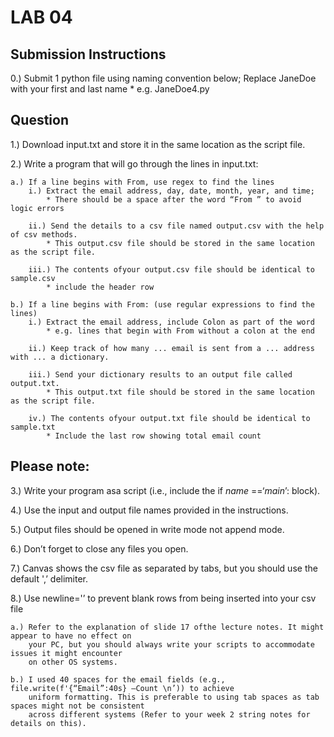 # **LAB 04**


## **Submission Instructions**

0.) Submit 1 python file using naming convention below; Replace JaneDoe with your first and last name
	* e.g. JaneDoe4.py  


## **Question**

1.) Download input.txt and store it in the same location as the script file.

2.) Write a program that will go through the lines in input.txt:

	a.) If a line begins with From, use regex to find the lines
		i.) Extract the email address, day, date, month, year, and time; 
			* There should be a space after the word “From ” to avoid logic errors
			
		ii.) Send the details to a csv file named output.csv with the help of csv methods. 
			* This output.csv file should be stored in the same location as the script file.
			
		iii.) The contents ofyour output.csv file should be identical to sample.csv
			* include the header row
			
	b.) If a line begins with From: (use regular expressions to find the lines)
		i.) Extract the email address, include Colon as part of the word 
			* e.g. lines that begin with From without a colon at the end
			
		ii.) Keep track of how many ... email is sent from a ... address with ... a dictionary.
		
		iii.) Send your dictionary results to an output file called output.txt. 
			* This output.txt file should be stored in the same location as the script file.
			
		iv.) The contents ofyour output.txt file should be identical to sample.txt
			* Include the last row showing total email count
	
	
## Please note:
			
3.) Write your program asa script (i.e., include the if _name_ ==‘_main_’: block).
	
4.) Use the input and output file names provided in the instructions.
	
5.) Output files should be opened in write mode not append mode.

6.) Don’t forget to close any files you open.

7.) Canvas shows the csv file as separated by tabs, but you should use the default ',’ delimiter.

8.) Use newline='’ to prevent blank rows from being inserted into your csv file 
	
	a.) Refer to the explanation of slide 17 ofthe lecture notes. It might appear to have no effect on 		
		your PC, but you should always write your scripts to accommodate issues it might encounter 
		on other OS systems.
			
	b.) I used 40 spaces for the email fields (e.g., file.write(f'{“Email”:40s} —Count \n’)) to achieve 
		uniform formatting. This is preferable to using tab spaces as tab spaces might not be consistent 
		across different systems (Refer to your week 2 string notes for details on this).
